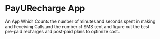 # PayURecharge App
An App Which Counts the number of minutes and seconds spent in making and Receiving Calls,and the number of SMS sent and figure out the best pre-paid recharges and post-paid plans to optimize cost..
